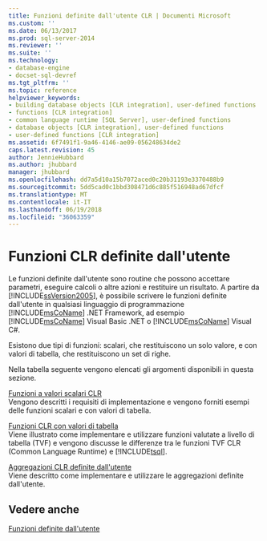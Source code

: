 ```yaml
---
title: Funzioni definite dall'utente CLR | Documenti Microsoft
ms.custom: ''
ms.date: 06/13/2017
ms.prod: sql-server-2014
ms.reviewer: ''
ms.suite: ''
ms.technology:
- database-engine
- docset-sql-devref
ms.tgt_pltfrm: ''
ms.topic: reference
helpviewer_keywords:
- building database objects [CLR integration], user-defined functions
- functions [CLR integration]
- common language runtime [SQL Server], user-defined functions
- database objects [CLR integration], user-defined functions
- user-defined functions [CLR integration]
ms.assetid: 6f7491f1-9a46-4146-ae09-056248634de2
caps.latest.revision: 45
author: JennieHubbard
ms.author: jhubbard
manager: jhubbard
ms.openlocfilehash: dd7a5d10a15b7072aced0c20b31193e3370488b9
ms.sourcegitcommit: 5dd5cad0c1bbd308471d6c885f516948ad67dfcf
ms.translationtype: MT
ms.contentlocale: it-IT
ms.lasthandoff: 06/19/2018
ms.locfileid: "36063359"
---
```

# <a name="clr-user-defined-functions"></a>Funzioni CLR definite dall'utente
  Le funzioni definite dall'utente sono routine che possono accettare parametri, eseguire calcoli o altre azioni e restituire un risultato. A partire da [!INCLUDE[ssVersion2005](../../includes/ssversion2005-md.md)], è possibile scrivere le funzioni definite dall'utente in qualsiasi linguaggio di programmazione [!INCLUDE[msCoName](../../includes/msconame-md.md)] .NET Framework, ad esempio [!INCLUDE[msCoName](../../includes/msconame-md.md)] Visual Basic .NET o [!INCLUDE[msCoName](../../includes/msconame-md.md)] Visual C#.  
  
 Esistono due tipi di funzioni: scalari, che restituiscono un solo valore, e con valori di tabella, che restituiscono un set di righe.  
  
 Nella tabella seguente vengono elencati gli argomenti disponibili in questa sezione.  
  
 [Funzioni a valori scalari CLR](clr-scalar-valued-functions.md)  
 Vengono descritti i requisiti di implementazione e vengono forniti esempi delle funzioni scalari e con valori di tabella.  
  
 [Funzioni CLR con valori di tabella](clr-table-valued-functions.md)  
 Viene illustrato come implementare e utilizzare funzioni valutate a livello di tabella (TVF) e vengono discusse le differenze tra le funzioni TVF CLR (Common Language Runtime) e [!INCLUDE[tsql](../../includes/tsql-md.md)].  
  
 [Aggregazioni CLR definite dall'utente](clr-user-defined-aggregates.md)  
 Viene descritto come implementare e utilizzare le aggregazioni definite dall'utente.  
  
## <a name="see-also"></a>Vedere anche  
 [Funzioni definite dall'utente](../user-defined-functions/user-defined-functions.md)  
  
  